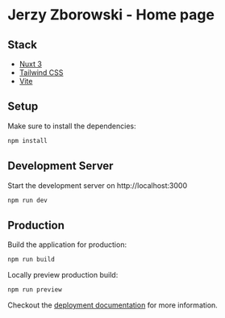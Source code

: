 # Jerzy Zborowski - Home page

## Stack

- [Nuxt 3](https://v3.nuxtjs.org)
- [Tailwind CSS](https://tailwindcss.com/)
- [Vite](https://vitejs.dev/)

## Setup

Make sure to install the dependencies:

```bash
npm install
```

## Development Server

Start the development server on http://localhost:3000

```bash
npm run dev
```

## Production

Build the application for production:

```bash
npm run build
```

Locally preview production build:

```bash
npm run preview
```

Checkout the [deployment documentation](https://v3.nuxtjs.org/guide/deploy/presets) for more information.
